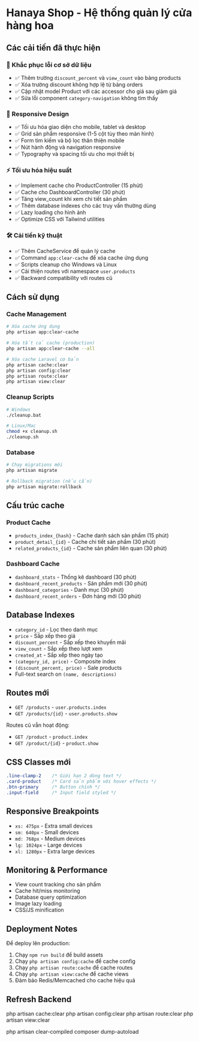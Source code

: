 # Hanaya Shop - Hệ thống quản lý cửa hàng hoa

## Các cải tiến đã thực hiện

### 🔧 Khắc phục lỗi cơ sở dữ liệu
- ✅ Thêm trường `discount_percent` và `view_count` vào bảng products
- ✅ Xóa trường discount không hợp lệ từ bảng orders
- ✅ Cập nhật model Product với các accessor cho giá sau giảm giá
- ✅ Sửa lỗi component `category-navigation` không tìm thấy

### 📱 Responsive Design
- ✅ Tối ưu hóa giao diện cho mobile, tablet và desktop
- ✅ Grid sản phẩm responsive (1-5 cột tùy theo màn hình)
- ✅ Form tìm kiếm và bộ lọc thân thiện mobile
- ✅ Nút hành động và navigation responsive
- ✅ Typography và spacing tối ưu cho mọi thiết bị

### ⚡ Tối ưu hóa hiệu suất
- ✅ Implement cache cho ProductController (15 phút)
- ✅ Cache cho DashboardController (30 phút)
- ✅ Tăng view_count khi xem chi tiết sản phẩm
- ✅ Thêm database indexes cho các truy vấn thường dùng
- ✅ Lazy loading cho hình ảnh
- ✅ Optimize CSS với Tailwind utilities

### 🛠️ Cải tiến kỹ thuật
- ✅ Thêm CacheService để quản lý cache
- ✅ Command `app:clear-cache` để xóa cache ứng dụng
- ✅ Scripts cleanup cho Windows và Linux
- ✅ Cải thiện routes với namespace `user.products`
- ✅ Backward compatibility với routes cũ

## Cách sử dụng

### Cache Management
```bash
# Xóa cache ứng dụng
php artisan app:clear-cache

# Xóa tất cả cache (production)
php artisan app:clear-cache --all

# Xóa cache Laravel cơ bản
php artisan cache:clear
php artisan config:clear
php artisan route:clear
php artisan view:clear
```

### Cleanup Scripts
```bash
# Windows
./cleanup.bat

# Linux/Mac
chmod +x cleanup.sh
./cleanup.sh
```

### Database
```bash
# Chạy migrations mới
php artisan migrate

# Rollback migration (nếu cần)
php artisan migrate:rollback
```

## Cấu trúc cache

### Product Cache
- `products_index_{hash}` - Cache danh sách sản phẩm (15 phút)
- `product_detail_{id}` - Cache chi tiết sản phẩm (30 phút)
- `related_products_{id}` - Cache sản phẩm liên quan (30 phút)

### Dashboard Cache
- `dashboard_stats` - Thống kê dashboard (30 phút)
- `dashboard_recent_products` - Sản phẩm mới (30 phút)
- `dashboard_categories` - Danh mục (30 phút)
- `dashboard_recent_orders` - Đơn hàng mới (30 phút)

## Database Indexes
- `category_id` - Lọc theo danh mục
- `price` - Sắp xếp theo giá
- `discount_percent` - Sắp xếp theo khuyến mãi
- `view_count` - Sắp xếp theo lượt xem
- `created_at` - Sắp xếp theo ngày tạo
- `(category_id, price)` - Composite index
- `(discount_percent, price)` - Sale products
- Full-text search on `(name, descriptions)`

## Routes mới
- `GET /products` - `user.products.index`
- `GET /products/{id}` - `user.products.show`

Routes cũ vẫn hoạt động:
- `GET /product` - `product.index`
- `GET /product/{id}` - `product.show`

## CSS Classes mới
```css
.line-clamp-2    /* Giới hạn 2 dòng text */
.card-product    /* Card sản phẩm với hover effects */
.btn-primary     /* Button chính */
.input-field     /* Input field styled */
```

## Responsive Breakpoints
- `xs: 475px` - Extra small devices
- `sm: 640px` - Small devices
- `md: 768px` - Medium devices  
- `lg: 1024px` - Large devices
- `xl: 1280px` - Extra large devices

## Monitoring & Performance
- View count tracking cho sản phẩm
- Cache hit/miss monitoring
- Database query optimization
- Image lazy loading
- CSS/JS minification

## Deployment Notes
Để deploy lên production:
1. Chạy `npm run build` để build assets
2. Chạy `php artisan config:cache` để cache config
3. Chạy `php artisan route:cache` để cache routes
4. Chạy `php artisan view:cache` để cache views
5. Đảm bảo Redis/Memcached cho cache hiệu quả


## Refresh Backend
php artisan cache:clear
php artisan config:clear
php artisan route:clear
php artisan view:clear

php artisan clear-compiled
composer dump-autoload